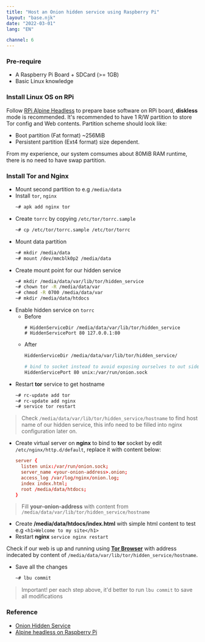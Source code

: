 ```yaml
---
title: "Host an Onion hidden service using Raspberry Pi"
layout: "base.njk"
date: "2022-03-01"
lang: "EN"

channel: 6
---
```


### Pre-require

* A Raspberry Pi Board + SDCard (>= 1GB)
* Basic Linux knowledge

### Install Linux OS on RPi

Follow [RPi Alpine Headless](https://wiki.alpinelinux.org/wiki/Raspberry_Pi_-_Headless_Installation) to prepare base software on RPi board, **diskless** mode is recommended.
It's recommended to have 1 R/W partition to store Tor config and Web contents. Partition scheme should look like:
* Boot partition (Fat format) ~256MiB
* Persistent partition (Ext4 format) size dependent.

From my experience, our system comsumes about 80MiB RAM runtime, there is no need to have swap partition.

### Install Tor and Nginx

* Mount second partition to e.g `/media/data`
* Install `tor`, `nginx`
  ```bash
  ~# apk add nginx tor
  ```
* Create `torrc` by copying `/etc/tor/torrc.sample`
  ```bash
  ~# cp /etc/tor/torrc.sample /etc/tor/torrc
  ```
* Mount data partition
  ```bash
  ~# mkdir /media/data
  ~# mount /dev/mmcblk0p2 /media/data
  ```
* Create mount point for our hidden service
  ```bash
  ~# mkdir /media/data/var/lib/tor/hidden_service
  ~# chown tor -R /media/data/var
  ~# chmod -R 0700 /media/data/var
  ~# mkdir /media/data/htdocs
  ```
* Enable hidden service on `torrc`
  * Before
    ```shell
    # HiddenServiceDir /media/data/var/lib/tor/hidden_service
    # HiddenServicePort 80 127.0.0.1:80
    ```
  * After
    ```bash
    HiddenServiceDir /media/data/var/lib/tor/hidden_service/

    # bind to socket instead to avoid exposing ourselves to out side
    HiddenServicePort 80 unix:/var/run/onion.sock
    ```
* Restart **tor** service to get hostname
  ```bash
  ~# rc-update add tor
  ~# rc-update add nginx
  ~# service tor restart
  ```
> Check `/media/data/var/lib/tor/hidden_service/hostname` to find host name of our hidden service, this info need to be filled into nginx configuration later on.

* Create virtual server on **nginx** to bind to **tor** socket by edit `/etc/nginx/http.d/default`, replace it with content below:
  ```conf
  server {
    listen unix:/var/run/onion.sock;
    server_name <your-onion-address>.onion;
    access_log /var/log/nginx/onion.log;
    index index.html;
    root /media/data/htdocs;
  }
  ```
> Fill **your-onion-address** with content from `/media/data/var/lib/tor/hidden_service/hostname`

* Create **/media/data/htdocs/index.html** with simple html content to test e.g `<h1>Welcome to my site</h1>`
* Restart **nginx** `service nginx restart`

Check if our web is up and running using [**Tor Browser**](https://www.torproject.org/download/) with address indecated by content of `/media/data/var/lib/tor/hidden_service/hostname`.

* Save all the changes
  ```bash
  ~# lbu commit
  ```

> Important! per each step above, it'd better to run `lbu commit` to save all modifications

### Reference

* [Onion Hidden Service](https://community.torproject.org/onion-services/setup/)
* [Alpine headless on Raspberry Pi](https://wiki.alpinelinux.org/wiki/Raspberry_Pi_-_Headless_Installation)
